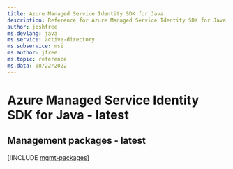 ```yaml
---
title: Azure Managed Service Identity SDK for Java
description: Reference for Azure Managed Service Identity SDK for Java
author: joshfree
ms.devlang: java
ms.service: active-directory
ms.subservice: msi
ms.author: jfree
ms.topic: reference
ms.data: 08/22/2022
---
```

# Azure Managed Service Identity SDK for Java - latest

## Management packages - latest
[!INCLUDE [mgmt-packages](managed-service-identity-mgmt-index.md)]
